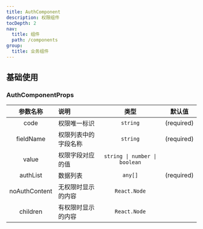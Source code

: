```yaml
---
title: AuthComponent
description: 权限组件
tocDepth: 2
nav:
  title: 组件
  path: /components
group:
  title: 业务组件
---
```


## 基础使用

<code src="./demos/demo1.tsx" ></code>

<API id="AuthComponent"></API>

### AuthComponentProps

|   参数名称    | 说明                 |             类型              |   默认值   |
| :-----------: | :------------------- | :---------------------------: | :--------: |
|     code      | 权限唯一标识         |           `string`            | (required) |
|   fieldName   | 权限列表中的字段名称 |           `string`            | (required) |
|     value     | 权限字段对应的值     | `string \| number \| boolean` |            |
|   authList    | 数据列表             |            `any[]`            | (required) |
| noAuthContent | 无权限时显示的内容   |         `React.Node`          |            |
|   children    | 有权限时显示的内容   |         `React.Node`          |            |
